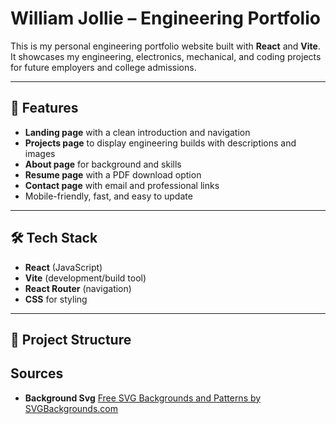 # William Jollie – Engineering Portfolio

This is my personal engineering portfolio website built with **React** and **Vite**.  
It showcases my engineering, electronics, mechanical, and coding projects for future employers and college admissions.

---

## 🚀 Features
- **Landing page** with a clean introduction and navigation
- **Projects page** to display engineering builds with descriptions and images
- **About page** for background and skills
- **Resume page** with a PDF download option
- **Contact page** with email and professional links
- Mobile-friendly, fast, and easy to update

---

## 🛠️ Tech Stack
- **React** (JavaScript)
- **Vite** (development/build tool)
- **React Router** (navigation)
- **CSS** for styling

---

## 📂 Project Structure


## Sources
- **Background Svg** <a href="https://www.svgbackgrounds.com/set/free-svg-backgrounds-and-patterns/">Free SVG Backgrounds and Patterns by SVGBackgrounds.com</a>
